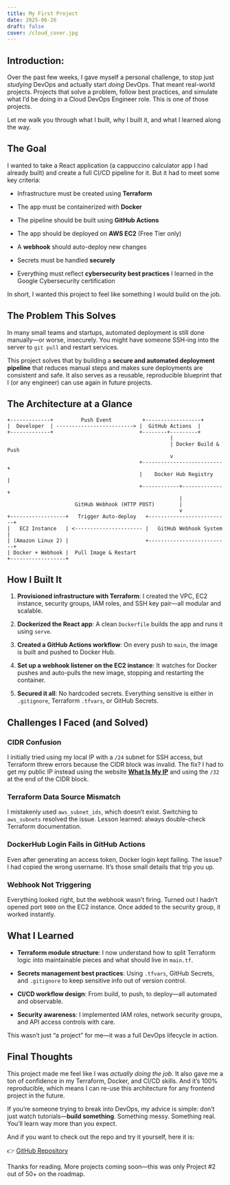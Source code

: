 ```yaml
---
title: My First Project
date: 2025-06-26
draft: false
cover: /cloud_cover.jpg
---
```

## Introduction:

Over the past few weeks, I gave myself a personal challenge, to stop just _studying_ DevOps and actually start _doing_ DevOps. That meant real-world projects. Projects that solve a problem, follow best practices, and simulate what I’d be doing in a Cloud DevOps Engineer role. This is one of those projects.

Let me walk you through what I built, why I built it, and what I learned along the way.

## The Goal

I wanted to take a React application (a cappuccino calculator app I had already built) and create a full CI/CD pipeline for it. But it had to meet some key criteria:

- Infrastructure must be created using **Terraform**
    
- The app must be containerized with **Docker**
    
- The pipeline should be built using **GitHub Actions**
    
- The app should be deployed on **AWS EC2** (Free Tier only)
    
- A **webhook** should auto-deploy new changes
    
- Secrets must be handled **securely**
    
- Everything must reflect **cybersecurity best practices** I learned in the Google Cybersecurity certification
    

In short, I wanted this project to feel like something I would build on the job.

## The Problem This Solves

In many small teams and startups, automated deployment is still done manually—or worse, insecurely. You might have someone SSH-ing into the server to `git pull` and restart services.

This project solves that by building a **secure and automated deployment pipeline** that reduces manual steps and makes sure deployments are consistent and safe. It also serves as a reusable, reproducible blueprint that I (or any engineer) can use again in future projects.

## The Architecture at a Glance

```ascii
+-------------+         Push Event          +------------------+
|  Developer  | -------------------------> |  GitHub Actions  |
+-------------+                            +--------+---------+
                                                     |
                                                     | Docker Build & Push
                                                     v
                                           +--------------------------+
                                           |    Docker Hub Registry   |
                                           +------------+-------------+
                                                        |
                      GitHub Webhook (HTTP POST)        |
                                                        v
+------------------+   Trigger Auto-deploy   +--------------------------+
|   EC2 Instance   | <---------------------- |   GitHub Webhook System  |
| (Amazon Linux 2) |                         +--------------------------+
| Docker + Webhook |  Pull Image & Restart
+------------------+
```

## How I Built It

1. **Provisioned infrastructure with Terraform**: I created the VPC, EC2 instance, security groups, IAM roles, and SSH key pair—all modular and scalable.

2. **Dockerized the React app**: A clean `Dockerfile` builds the app and runs it using `serve`.

3.  **Created a GitHub Actions workflow**: On every push to `main`, the image is built and pushed to Docker Hub.

4. **Set up a webhook listener on the EC2 instance**: It watches for Docker pushes and auto-pulls the new image, stopping and restarting the container.

5. **Secured it all**: No hardcoded secrets. Everything sensitive is either in `.gitignore`, Terraform `.tfvars`, or GitHub Secrets.

## Challenges I Faced (and Solved)
### CIDR Confusion

I initially tried using my local IP with a `/24` subnet for SSH access, but Terraform threw errors because the CIDR block was invalid. The fix? I had to get my public IP instead using the website **[What Is My IP](https://www.whatismyip.com/)** and using the  `/32` at the end of the CIDR block.

### Terraform Data Source Mismatch

I mistakenly used `aws_subnet_ids`, which doesn’t exist. Switching to `aws_subnets` resolved the issue. Lesson learned: always double-check Terraform documentation.

### DockerHub Login Fails in GitHub Actions

Even after generating an access token, Docker login kept failing. The issue? I had copied the wrong username. It’s those small details that trip you up.

### Webhook Not Triggering

Everything looked right, but the webhook wasn’t firing. Turned out I hadn’t opened port `9000` on the EC2 instance. Once added to the security group, it worked instantly.

## What I Learned

- **Terraform module structure**: I now understand how to split Terraform logic into maintainable pieces and what should live in `main.tf`.
    
- **Secrets management best practices**: Using `.tfvars`, GitHub Secrets, and `.gitignore` to keep sensitive info out of version control.
    
- **CI/CD workflow design**: From build, to push, to deploy—all automated and observable.
    
- **Security awareness**: I implemented IAM roles, network security groups, and API access controls with care.
    

This wasn’t just “a project” for me—it was a full DevOps lifecycle in action.

## Final Thoughts

This project made me feel like I was _actually doing the job_. It also gave me a ton of confidence in my Terraform, Docker, and CI/CD skills. And it’s 100% reproducible, which means I can re-use this architecture for any frontend project in the future.

If you’re someone trying to break into DevOps, my advice is simple: don’t just watch tutorials—**build something**. Something messy. Something real. You’ll learn way more than you expect.

And if you want to check out the repo and try it yourself, here it is:

👉 [GitHub Repository](https://github.com/JORGEBAYUELO/secure-and-automated-cicd)

Thanks for reading. More projects coming soon—this was only Project #2 out of 50+ on the roadmap.


